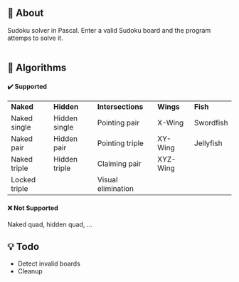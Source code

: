 ## 📍 About
Sudoku solver in Pascal. Enter a valid Sudoku board and the program attemps to solve it.
<br><br>

## 🧪 Algorithms
#### ✔️ Supported
<table>
  <tr>
    <td><b>Naked</b></td>
    <td><b>Hidden</b></td>
    <td><b>Intersections</b></td>
    <td><b>Wings</b></td>
    <td><b>Fish</b></td>
  </tr>
  <tr>
    <td>Naked single</td>
    <td>Hidden single</td>
    <td>Pointing pair</td>
    <td>X-Wing</td>
    <td>Swordfish</td>
  </tr>
  <tr>
    <td>Naked pair</td>
    <td>Hidden pair</td>
    <td>Pointing triple</td>
    <td>XY-Wing</td>
    <td>Jellyfish</td>
  </tr>
  <tr>
    <td>Naked triple</td>
    <td>Hidden triple</td>
    <td>Claiming pair</td>
    <td>XYZ-Wing</td>
    <td></td>
  </tr>
  <tr>
    <td>Locked triple</td>
    <td></td>
    <td>Visual elimination</td>
    <td></td>
    <td></td>
  </tr>
</table>

#### ❌ Not Supported
Naked quad, hidden quad, ...


## 💡 Todo
* Detect invalid boards
* Cleanup
